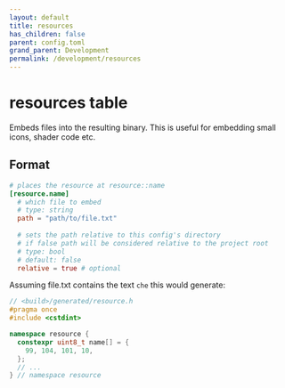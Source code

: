 ```yaml
---
layout: default
title: resources
has_children: false
parent: config.toml
grand_parent: Development
permalink: /development/resources
---
```


# resources table
Embeds files into the resulting binary. This is useful for embedding small icons, shader code etc.

## Format
```toml
# places the resource at resource::name
[resource.name]
  # which file to embed
  # type: string
  path = "path/to/file.txt"
  
  # sets the path relative to this config's directory
  # if false path will be considered relative to the project root
  # type: bool
  # default: false
  relative = true # optional
```

Assuming file.txt contains the text `che` this would generate:
```cpp
// <build>/generated/resource.h
#pragma once
#include <cstdint>

namespace resource {
  constexpr uint8_t name[] = {
    99, 104, 101, 10, 
  };
  // ...
} // namespace resource
```